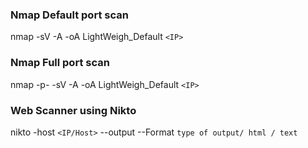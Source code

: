### Nmap Default port scan ###

nmap -sV -A -oA LightWeigh_Default ```<IP>```

### Nmap Full port scan ###

nmap -p- -sV -A -oA LightWeigh_Default ```<IP>```

### Web Scanner using Nikto ###

nikto -host ```<IP/Host>``` --output --Format ```type of output/ html / text```
